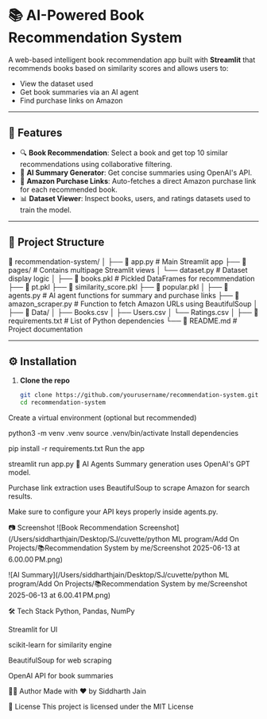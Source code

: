 # 📚 AI-Powered Book Recommendation System

A web-based intelligent book recommendation app built with **Streamlit** that recommends books based on similarity scores and allows users to:

- View the dataset used
- Get book summaries via an AI agent
- Find purchase links on Amazon

---

## 🚀 Features

- 🔍 **Book Recommendation**: Select a book and get top 10 similar recommendations using collaborative filtering.
- 🤖 **AI Summary Generator**: Get concise summaries using OpenAI's API.
- 🛒 **Amazon Purchase Links**: Auto-fetches a direct Amazon purchase link for each recommended book.
- 📊 **Dataset Viewer**: Inspect books, users, and ratings datasets used to train the model.

---

## 📂 Project Structure

📁 recommendation-system/
│
├── 📄 app.py # Main Streamlit app
├── 📁 pages/ # Contains multipage Streamlit views
│ └── dataset.py # Dataset display logic
│
├── 📄 books.pkl # Pickled DataFrames for recommendation
├── 📄 pt.pkl
├── 📄 similarity_score.pkl
├── 📄 popular.pkl
│
├── 📄 agents.py # AI agent functions for summary and purchase links
├── 📄 amazon_scraper.py # Function to fetch Amazon URLs using BeautifulSoup
│
├── 📁 Data/
│ ├── Books.csv
│ ├── Users.csv
│ └── Ratings.csv
│
├── 📄 requirements.txt # List of Python dependencies
└── 📄 README.md # Project documentation



---

## ⚙️ Installation

1. **Clone the repo**
   ```bash
   git clone https://github.com/yourusername/recommendation-system.git
   cd recommendation-system
Create a virtual environment (optional but recommended)


python3 -m venv .venv
source .venv/bin/activate
Install dependencies


pip install -r requirements.txt
Run the app


streamlit run app.py
🧠 AI Agents
Summary generation uses OpenAI's GPT model.

Purchase link extraction uses BeautifulSoup to scrape Amazon for search results.

Make sure to configure your API keys properly inside agents.py.

📷 Screenshot
![Book Recommendation Screenshot](/Users/siddharthjain/Desktop/SJ/cuvette/python ML program/Add On Projects/📚Recommendation System by me/Screenshot 2025-06-13 at 6.00.00 PM.png)

![AI Summary](/Users/siddharthjain/Desktop/SJ/cuvette/python ML program/Add On Projects/📚Recommendation System by me/Screenshot 2025-06-13 at 6.00.41 PM.png)

🛠 Tech Stack
Python, Pandas, NumPy

Streamlit for UI

scikit-learn for similarity engine

BeautifulSoup for web scraping

OpenAI API for book summaries

🙋‍♂️ Author
Made with ❤️ by Siddharth Jain

📜 License
This project is licensed under the MIT License